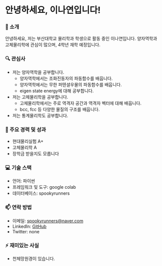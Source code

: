 # 안녕하세요, 이나연입니다!

### 👋 소개
안녕하세요, 저는 부산대학교 물리학과 학생으로 활동 중인 이나연입니다. 양자역학과 고체물리학에 관심이 많으며, 4학년 재학 예정입니다.

### 🔍 관심사
- 저는 양자역학을 공부합니다.  
  - 양자역학에서는 조화진동자의 파동함수를 배웁니다.
  - 양자역학에서는 무한 퍼텐셜우물의 파동함수를 배웁니다.
  - eigen state energy에 대해 공부합니다.
- 저는 고체물리학을 공부합니다.
  - 고체물리학에서는 주로 역격자 공간과 역격자 벡터에 대해 배웁니다.
  - bcc, fcc 등 다양한 물질의 구조를 배웁니다.
- 저는 통계물리학도 공부합니다.

### 🌟 주요 경력 및 성과
- 현대물리실험 A+
- 고체물리학 A
- 장학금 받을지도 모릅니다

### 💻 기술 스택
- 언어: 파이썬
- 프레임워크 및 도구: google colab
- 데이터베이스: spookyrunners

### 📫 연락 방법
- 이메일: spookyrunners@naver.com
- LinkedIn: [GitHub](https://spookyrunners.tistory.com "nayeong")
- Twitter: none

### ⚡ 재미있는 사실
- 천체망원경이 있습니다.
